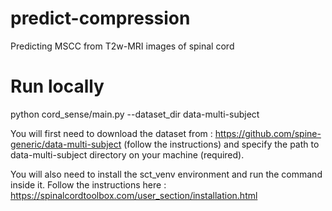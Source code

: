 # predict-compression
Predicting MSCC from T2w-MRI images of spinal cord

# Run locally
python cord_sense/main.py --dataset_dir data-multi-subject

You will first need to download the dataset from : https://github.com/spine-generic/data-multi-subject (follow the instructions)
and specify the path to data-multi-subject directory on your machine (required).

You will also need to install the sct_venv environment and run the command inside it. Follow the instructions here : https://spinalcordtoolbox.com/user_section/installation.html
